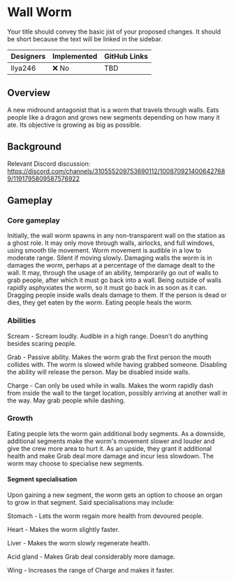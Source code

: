 # Wall Worm

Your title should convey the basic jist of your proposed changes. It should be short because the text will be linked in the sidebar.

| Designers | Implemented | GitHub Links |
|---|---|---|
| Ilya246 | :x: No | TBD |

## Overview

A new midround antagonist that is a worm that travels through walls. Eats people like a dragon and grows new segments depending on how many it ate. Its objective is growing as big as possible.

## Background

Relevant Discord discussion: https://discord.com/channels/310555209753690112/1008709214006427689/1191795809587576922

## Gameplay

### Core gameplay

Initially, the wall worm spawns in any non-transparent wall on the station as a ghost role.
It may only move through walls, airlocks, and full windows, using smooth tile movement.
Worm movement is audible in a low to moderate range. Silent if moving slowly.
Damaging walls the worm is in damages the worm, perhaps at a percentage of the damage dealt to the wall.
It may, through the usage of an ability, temporarily go out of walls to grab people, after which it must go back into a wall.
Being outside of walls rapidly asphyxiates the worm, so it must go back in as soon as it can.
Dragging people inside walls deals damage to them. If the person is dead or dies, they get eaten by the worm.
Eating people heals the worm.

### Abilities

Scream - Scream loudly. Audible in a high range. Doesn't do anything besides scaring people.

Grab - Passive ability. Makes the worm grab the first person the mouth collides with. The worm is slowed while having grabbed someone. Disabling the ability will release the person. May be disabled inside walls.

Charge - Can only be used while in walls. Makes the worm rapidly dash from inside the wall to the target location, possibly arriving at another wall in the way. May grab people while dashing.

### Growth

Eating people lets the worm gain additional body segments.
As a downside, additional segments make the worm's movement slower and louder and give the crew more area to hurt it.
As an upside, they grant it additional health and make Grab deal more damage and incur less slowdown.
The worm may choose to specialise new segments.

#### Segment specialisation

Upon gaining a new segment, the worm gets an option to choose an organ to grow in that segment. Said specialisations may include:

Stomach - Lets the worm regain more health from devoured people.

Heart - Makes the worm slightly faster.

Liver - Makes the worm slowly regenerate health.

Acid gland - Makes Grab deal considerably more damage.

Wing - Increases the range of Charge and makes it faster.
